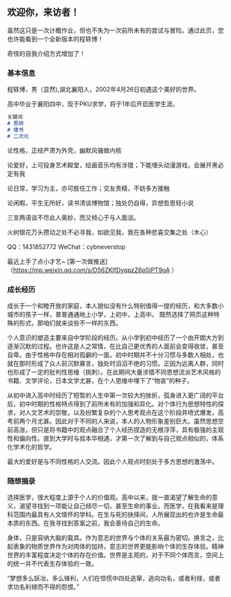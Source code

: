 ## 欢迎你，来访者！

虽然这只是一次计概作业，但也不失为一次前所未有的尝试与冒险。通过此页，您也许能看到一个全新版本的程轶博！

奇怪的自我介绍方式增加了！

### 基本信息

程轶博，男（显然),湖北襄阳人，2002年4月26日初遇这个美好的世界。

高中毕业于襄阳四中，现于PKU求学，将于1年后开启医学生涯。

```markdown
关键词
# 思辨
# 嗜书
# 二次元
```
论性格，正经严肃为外壳，幽默风骚做内核

论爱好，上可投身艺术殿堂，绘画音乐均有涉猎；下能埋头动漫游戏，会展开黑必定有我

论日常，学习为主，亦可胜任工作；交友贵精，不妨多方接触

论闲暇，平生无所好，读书清谈博物馆；独处仍自得，异想哲思轻小说


三言两语谈不尽此人奥妙，而又倾心于与人面谈。

火树银花万头攒动之处不必寻我，如欲见我，我在各种悲喜交集之处（木心）

QQ：1431852772   WeChat：cybneverstop

最近上手了点小才艺~ [第一次做推送]（https://mp.weixin.qq.com/s/D56ZKlfDyqpzZ6p5IPT9oA ）


### 成长经历

成长于一个和睦开放的家庭，本人貌似没有什么特别值得一提的经历，和大多数小城市的孩子一样，普普通通地上小学，上初中，上高中。 既然选择了网页这种特殊的形式，那咱们就来谈些不一样的东西。
    
个人意识的塑造主要来自中学阶段的经历。从小学到初中经历了一个由开朗大方到逐渐沉默的过程。也许这是人之常情，在比自己更优秀的人面前会变得收敛，甚至自卑。由于性格中存在相对孤僻的一面，初中时期并不十分习惯与多数人相处，也就在那时形成了众人前沉默寡言，独处时滔滔不绝的习惯。正因为远离人群，同时也形成了一定的批判性思维（挑刺）。在此期间大量涉猎不同思想流派艺术风格的书籍、文学评论，日本文学尤甚，在个人思维中埋下了“物哀”的种子。

从初中进入高中时经历了短暂的人生中第一次较大的挫折，孤身进入更广阔的平台后，初中时期的性格特点得到了前所未有的加强和异化。对个体行为思想特性的探求，对人文艺术的崇敬，以及纷繁复杂的个人思考观点在这个阶段井喷式爆发，高考前两个月尤甚。因此对于不同的人来说，本人的人物形象差别巨大。虽然思想空前高涨，但只是将书籍中的观点融合了个人经历捏造的无根浮萍，具有极强的主观性和偏向性。直到大学时与叔本华相遇，才第一次了解到与自己观点相似的，体系化学术化的哲学。

最大的爱好是与不同性格的人交流。因此个人观点时刻处于多方思想的激荡中。
  
### 随想摘录

选择医学，很大程度上源于个人的价值观。高中以来，就一直渴望了解生命的意义，渴望寻找到一项能让自己倾尽一切，甚至生命的事业。而医学，在我看来是理科范围内最具有人文情怀的学科。在生与死的抉择间，人所展现出的也许是生命最本质的东西。在我寻找到答案之前，我会善待自己的生命。

身体，只是容纳大脑的载具。作为意志的世界与个体的关系最为密切。换言之，比起表象的物质世界作为对肉体的加持，意志的世界更能影响个体的生存体验。精神世界的丰富程度决定个体的存在价值。世界是主观的，对于不同个体而言，空间上的统一并不代表生存体验的一致。

“梦想多么妖冶，多么锋利，人们在惊慌中四处逃窜，逃向功名，或者利禄，或者求功名利禄而不得的怨恨。”


